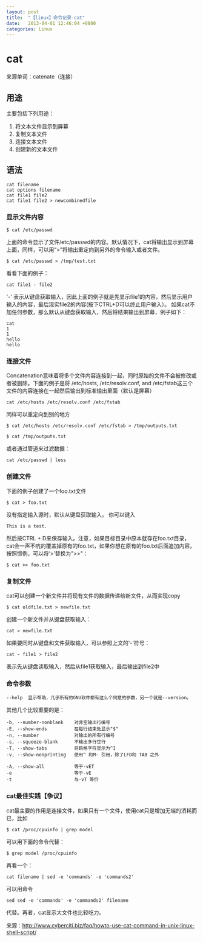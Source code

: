 ```yaml
---
layout: post
title:  "【linux】命令记录-cat"
date:   2013-04-01 12:46:04 +0800
categories: Linux
---
```

# cat

来源单词：catenate（连接） 

## 用途

主要包括下列用途： 

1. 将文本文件显示到屏幕 
2. 复制文本文件 
3. 连接文本文件 
4. 创建新的文本文件 

## 语法

```shell
cat filename 
cat options filename 
cat file1 file2 
cat file1 file2 > newcombinedfile 
```

### 显示文件内容

```shell
$ cat /etc/passwd
```

上面的命令显示了文件/etc/passwd的内容。默认情况下，cat将输出显示到屏幕上面，同样，可以用“>”将输出重定向到另外的命令输入或者文件。 

```shell
$ cat /etc/passwd > /tmp/test.txt
```

看看下面的例子： 

```shell
cat file1 - file2
```

'-' 表示从键盘获取输入，因此上面的例子就是先显示file1的内容，然后显示用户输入的内容，最后现实file2的内容(按下CTRL+D可以终止用户输入）。 
如果cat不加任何参数，那么默认从键盘获取输入，然后将结果输出到屏幕，例子如下： 

```shell
cat
1
1
hello
hello
```

### 连接文件

Concatenation意味着将多个文件内容连接到一起，同时原始的文件不会被修改或者被删除。下面的例子是将 /etc/hosts, /etc/resolv.conf, and /etc/fstab这三个文件的内容连接在一起然后输出到标准输出里面（默认是屏幕） 

```shell
cat /etc/hosts /etc/resolv.conf /etc/fstab
```
同样可以重定向到别的地方 

```shell
$ cat /etc/hosts /etc/resolv.conf /etc/fstab > /tmp/outputs.txt

$ cat /tmp/outputs.txt
```

或者通过管道来过滤数据： 

```shell
cat /etc/passwd | less
```

### 创建文件

下面的例子创建了一个foo.txt文件 

```shell
$ cat > foo.txt
```
没有指定输入源时，默认从键盘获取输入。 
你可以键入 

```shell
This is a test.
```
然后按CTRL + D来保存输入。注意，如果目标目录中原本就存在foo.txt目录，cat会一声不吭的覆盖掉原有的foo.txt，如果你想在原有的foo.txt后面追加内容，按照惯例，可以将‘>’替换为">>"： 

```shell
$ cat >> foo.txt
```

### 复制文件

cat可以创建一个新文件并将现有文件的数据传递给新文件，从而实现copy 

```shell
$ cat oldfile.txt > newfile.txt
```
创建一个新文件并从键盘获取输入： 

```shell
cat > newfile.txt
```
如果要同时从键盘和文件获取输入，可以参照上文的'-'符号： 

```shell
cat - file1 > file2
```
表示先从键盘读取输入，然后从file1获取输入，最后输出到file2中 

### 命令参数

    --help  显示帮助，几乎所有的GNU软件都有这么个同意的参数，另一个就是--version。
    
其他几个比较重要的是： 

    -b, --number-nonblank    对非空输出行编号
    -E, --show-ends          在每行结束处显示"$"
    -n, --number             对输出的所有行编号
    -s, --squeeze-blank      不输出多行空行
    -T, --show-tabs          将跳格字符显示为^I
    -v, --show-nonprinting   使用^ 和M- 引用，除了LFD和 TAB 之外
    
    -A, --show-all           等于-vET
    -e                       等于-vE
    -t                       与-vT 等价

### cat最佳实践【争议】

cat最主要的作用是连接文件，如果只有一个文件，使用cat只是增加无端的消耗而已，比如 

```shell
$ cat /proc/cpuinfo | grep model
```
可以用下面的命令代替： 

```shell
$ grep model /proc/cpuinfo
```
再看一个： 

```shell
cat filename | sed -e 'commands' -e 'commands2'
```
可以用命令 

```shell
sed sed -e 'commands' -e 'commands2' filename
```
代替。再者，cat显示大文件也比较吃力。


来源：http://www.cyberciti.biz/faq/howto-use-cat-command-in-unix-linux-shell-script/